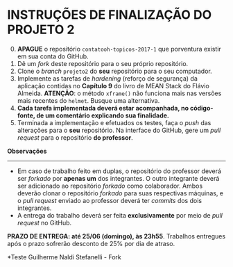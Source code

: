 INSTRUÇÕES DE FINALIZAÇÃO DO PROJETO 2
======================================

0. **APAGUE** o repositório `contatooh-topicos-2017-1` que porventura existir em sua conta do GitHub.
1. Dê um _fork_ deste repositório para o seu próprio repositório.
2. Clone o _branch_ `projeto2` do **seu** repositório para o seu computador.
3. Implemente as tarefas de _hardening_ (reforço de segurança) da aplicação contidas no **Capítulo 9** do livro de MEAN Stack do Flávio Almeida. **ATENÇÃO**: o método `xframe()` não funciona mais nas versões mais recentes do `helmet`. Busque uma alternativa.
4. **Cada tarefa implementada deverá estar acompanhada, no código-fonte, de um comentário explicando sua finalidade.**
5. Terminada a implementação e efetuados os testes, faça o _push_ das alterações para o **seu** repositório. Na interface do GitHub, gere um _pull request_ para o repositório **do professor**. 

**Observações**
___________

* Em caso de trabalho feito em duplas, o repositório do professor deverá ser _forkado_ por **apenas um** dos integrantes. O outro integrante deverá ser adicionado ao repositório _forkado_ como colaborador. Ambos deverão clonar o repositório _forkado_ para suas respectivas máquinas, e o _pull request_ enviado ao professor deverá ter _commits_ dos dois integrantes.
* A entrega do trabalho deverá ser feita **exclusivamente** por meio de _pull request_ no GitHub.

**PRAZO DE ENTREGA: até 25/06 (domingo), às 23h55**. Trabalhos entregues após o prazo sofrerão desconto de 25% por dia de atraso.

*Teste Guilherme Naldi Stefanelli - Fork